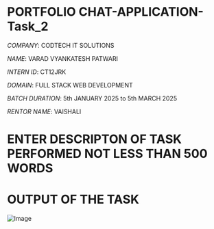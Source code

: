 # PORTFOLIO CHAT-APPLICATION-Task_2

*COMPANY*: CODTECH IT SOLUTIONS

*NAME*: VARAD VYANKATESH PATWARI

*INTERN ID*: CT12JRK

*DOMAIN*: FULL STACK WEB DEVELOPMENT

*BATCH DURATION*: 5th JANUARY 2025 to  5th MARCH 2025

*RENTOR NAME*: VAISHALI


# ENTER DESCRIPTON OF TASK PERFORMED NOT LESS THAN 500 WORDS 


# OUTPUT OF THE TASK


![Image](https://github.com/user-attachments/assets/33c014e8-7968-4200-b781-fa0d2f55811e)

